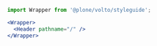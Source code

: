 ```jsx noeditor
import Wrapper from '@plone/volto/styleguide';

<Wrapper>
  <Header pathname="/" />
</Wrapper>
```
